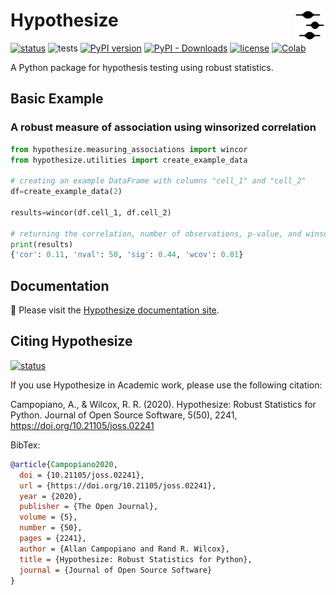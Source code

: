# Hypothesize <a href="https://Alcampopiano.github.io/hypothesize/"><img align="right" src="https://github.com/Alcampopiano/hypothesize/blob/master/docs/docs/img/vp_inv.png" height="50"></img></a>
[![status](https://joss.theoj.org/papers/caf4095b3cdcc3adbb0252c995d59926/status.svg)](https://joss.theoj.org/papers/caf4095b3cdcc3adbb0252c995d59926)
![tests](https://github.com/Alcampopiano/hypothesize/workflows/tests/badge.svg)
[![PyPI version](https://img.shields.io/pypi/v/hypothesize?style=flat-square)](https://pypi.org/project/hypothesize/)
[![PyPI - Downloads](https://img.shields.io/pypi/dw/hypothesize?style=flat-square)](https://pypistats.org/packages/hypothesize)
[![license](https://img.shields.io/pypi/l/hypothesize?style=flat-square)](https://github.com/Alcampopiano/hypothesize/blob/master/LICENSE)
[![Colab](https://colab.research.google.com/assets/colab-badge.svg)](https://colab.research.google.com/github/Alcampopiano/hypothesize/blob/master/examples/hypothesize_notebook_for_colab.ipynb)

A Python package for hypothesis testing using robust statistics.

## Basic Example
### A robust measure of association using winsorized correlation

```python
from hypothesize.measuring_associations import wincor
from hypothesize.utilities import create_example_data

# creating an example DataFrame with columns "cell_1" and "cell_2"
df=create_example_data(2)

results=wincor(df.cell_1, df.cell_2)

# returning the correlation, number of observations, p-value, and winsorized covariance
print(results)
{'cor': 0.11, 'nval': 50, 'sig': 0.44, 'wcov': 0.01}
```

## Documentation

:book: Please visit the [Hypothesize documentation site](https://Alcampopiano.github.io/hypothesize/).

## Citing Hypothesize

[![status](https://joss.theoj.org/papers/caf4095b3cdcc3adbb0252c995d59926/status.svg)](https://joss.theoj.org/papers/caf4095b3cdcc3adbb0252c995d59926)

If you use Hypothesize in Academic work, please use the following citation:

Campopiano, A., & Wilcox, R. R. (2020). Hypothesize: Robust Statistics for Python. 
Journal of Open Source Software, 5(50), 2241, https://doi.org/10.21105/joss.02241

BibTex:

```bib
@article{Campopiano2020,
  doi = {10.21105/joss.02241},
  url = {https://doi.org/10.21105/joss.02241},
  year = {2020},
  publisher = {The Open Journal},
  volume = {5},
  number = {50},
  pages = {2241},
  author = {Allan Campopiano and Rand R. Wilcox},
  title = {Hypothesize: Robust Statistics for Python},
  journal = {Journal of Open Source Software}
}
```
